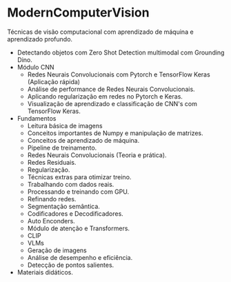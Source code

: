 # ModernComputerVision
Técnicas de visão computacional com aprendizado de máquina e aprendizado profundo.


- Detectando objetos com Zero Shot Detection multimodal com Grounding Dino.
- Módulo CNN
    - Redes Neurais Convolucionais com Pytorch e TensorFlow Keras (Aplicação rápida)
    - Análise de performance de Redes Neurais Convolucionais.
    - Aplicando regularização em redes no Pytorch e Keras.
    - Visualização de aprendizado e classificação de CNN's com TensorFlow Keras.
- Fundamentos
    - Leitura básica de imagens
    - Conceitos importantes de Numpy e manipulação de matrizes.
    - Conceitos de aprendizado de máquina.
    - Pipeline de treinamento.
    - Redes Neurais Convolucionais (Teoria e prática).
    - Redes Residuais.
    - Regularização.
    - Técnicas extras para otimizar treino.
    - Trabalhando com dados reais.
    - Processando e treinando com GPU.
    - Refinando redes.
    - Segmentação semântica.
    - Codificadores e Decodificadores.
    - Auto Enconders.
    - Módulo de atenção e Transformers.
    - CLIP
    - VLMs
    - Geração de imagens
    - Análise de desempenho e eficiência.
    - Detecção de pontos salientes.
- Materiais didáticos.